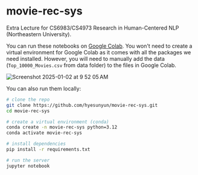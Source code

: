 # movie-rec-sys

Extra Lecture for CS6983/CS4973 Research in Human-Centered NLP (Northeastern University).

You can run these notebooks on [Google Colab](https://colab.research.google.com/github/hyesunyun/). 
You won't need to create a virtual environment for Google Colab as it comes with all the packages we need installed. However, you will need to manually add the data (`Top_10000_Movies.csv` from data folder) to the files in Google Colab.

![Screenshot 2025-01-02 at 9 52 05 AM](https://github.com/user-attachments/assets/fe12a3c3-dc88-401b-9e36-05e2f545be61)

You can also run them locally:
```bash
# clone the repo
git clone https://github.com/hyesunyun/movie-rec-sys.git
cd movie-rec-sys

# create a virtual environment (conda)
conda create -n movie-rec-sys python=3.12
conda activate movie-rec-sys

# install dependencies
pip install -r requirements.txt

# run the server
jupyter notebook
```
